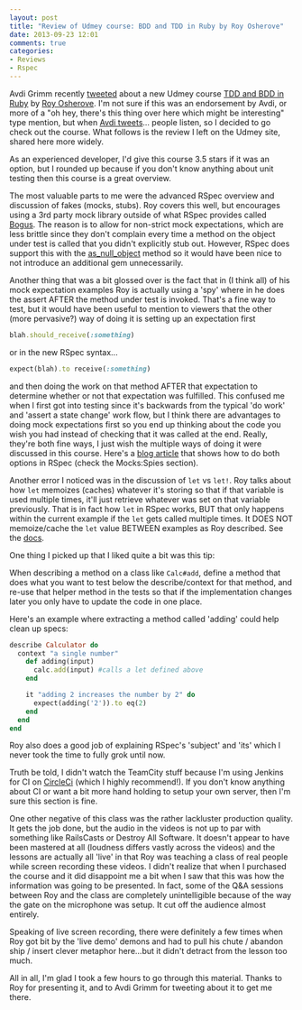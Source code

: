 ```yaml
---
layout: post
title: "Review of Udmey course: BDD and TDD in Ruby by Roy Osherove"
date: 2013-09-23 12:01
comments: true
categories: 
- Reviews
- Rspec
---
```


Avdi Grimm recently [tweeted](https://twitter.com/avdi/status/381090549488287744) about a new Udmey course [TDD and BDD in Ruby](https://www.udemy.com/tdd-bdd-in-ruby) by [Roy Osherove](https://twitter.com/royosherove). I'm not sure if this was an endorsement by Avdi, or more of a "oh hey, there's this thing over here which might be interesting" type mention, but when [Avdi tweets](http://storify.com/allafarce/avdi-grimm-s-super-happy-fun-time-at-newark-int-l)... people listen, so I decided to go check out the course. What follows is the review I left on the Udmey site, shared here more widely.

As an experienced developer, I'd give this course 3.5 stars if it was an option, but I rounded up because if you don't know anything about unit testing then this course is a great overview.

The most valuable parts to me were the advanced RSpec overview and discussion of fakes (mocks, stubs). Roy covers this well, but encourages using a 3rd party mock library outside of what RSpec provides called [Bogus](https://github.com/psyho/bogus). The reason is to allow for non-strict mock expectations, which are less brittle since they don't complain every time a method on the object under test is called that you didn't explicitly stub out. However, RSpec does support this with the [as_null_object](https://www.relishapp.com/rspec/rspec-mocks/v/2-6/docs/method-stubs/as-null-object) method so it would have been nice to not introduce an additional gem unnecessarily. 

<!-- more -->

Another thing that was a bit glossed over is the fact that in (I think all) of his mock expectation examples Roy is actually using a 'spy' where in he does the assert AFTER the method under test is invoked. That's a fine way to test, but it would have been useful to mention to viewers that the other (more pervasive?) way of doing it is setting up an expectation first 

```ruby
blah.should_receive(:something)
```

or in the new RSpec syntax...

```ruby
expect(blah).to receive(:something) 
```

and then doing the work on that method AFTER that expectation to determine whether or not that expectation was fulfilled. This confused me when I first got into testing since it's backwards from the typical 'do work' and 'assert a state change' work flow, but I think there are advantages to doing mock expectations first so you end up thinking about the code you wish you had instead of checking that it was called at the end. Really, they're both fine ways, I just wish the multiple ways of doing it were discussed in this course. Here's a [blog article](http://myronmars.to/n/dev-blog/2013/07/rspec-2-14-is-released) that shows how to do both options in RSpec (check the Mocks:Spies section). 

Another error I noticed was in the discussion of `let` vs `let!`. Roy talks about how `let` memoizes (caches) whatever it's storing so that if that variable is used multiple times, it'll just retrieve whatever was set on that variable previously. That is in fact how `let` in RSpec works, BUT that only happens within the current example if the `let` gets called multiple times. It DOES NOT memoize/cache the `let` value BETWEEN examples as Roy described. See the [docs](https://www.relishapp.com/rspec/rspec-core/docs/helper-methods/let-and-let).

One thing I picked up that I liked quite a bit was this tip:

When describing a method on a class like `Calc#add`, define a method that does what you want to test below the describe/context for that method, and re-use that helper method in the tests so that if the implementation changes later you only have to update the code in one place. 

Here's an example where extracting a method called 'adding' could help clean up specs:

```ruby
describe Calculator do
  context "a single number"
    def adding(input)
      calc.add(input) #calls a let defined above
    end

    it "adding 2 increases the number by 2" do
      expect(adding('2')).to eq(2)
    end
  end
end
```

Roy also does a good job of explaining RSpec's 'subject' and 'its' which I never took the time to fully grok until now.

Truth be told, I didn't watch the TeamCity stuff because I'm using Jenkins for CI on [CircleCi](http://circleci.com) (which I highly recommend!). If you don't know anything about CI or want a bit more hand holding to setup your own server, then I'm sure this section is fine.

One other negative of this class was the rather lackluster production quality. It gets the job done, but the audio in the videos is not up to par with something like RailsCasts or Destroy All Software. It doesn't appear to have been mastered at all (loudness differs vastly across the videos) and the lessons are actually all 'live' in that Roy was teaching a class of real people while screen recording these videos. I didn't realize that when I purchased the course and it did disappoint me a bit when I saw that this was how the information was going to be presented. In fact, some of the Q&A sessions between Roy and the class are completely unintelligible because of the way the gate on the microphone was setup. It cut off the audience almost entirely.

Speaking of live screen recording, there were definitely a few times when Roy got bit by the 'live demo' demons and had to pull his chute / abandon ship / insert clever metaphor here...but it didn't detract from the lesson too much.

All in all, I'm glad I took a few hours to go through this material. Thanks to Roy for presenting it, and to Avdi Grimm for tweeting about it to get me there.
